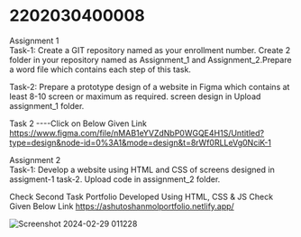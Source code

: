 # 2202030400008
Assignment 1<br>
Task-1: Create a GIT repository named as your enrollment number. Create 2 folder in your repository named as Assignment_1 and Assignment_2.Prepare a word file which contains each step of this task.

Task-2: Prepare a prototype design of a website in Figma which contains at least 8-10 screen or maximum as required. screen design in Upload assignment_1 folder.

Task 2 ----Click on Below Given Link
https://www.figma.com/file/nMAB1eYVZdNbP0WGQE4H1S/Untitled?type=design&node-id=0%3A1&mode=design&t=8rWf0RLLeVg0NciK-1

Assignment 2<br>
Task-1: Develop a website using HTML and CSS of screens designed in assigment-1 task-2. Upload code in assignment_2 folder.

Check Second Task Portfolio Developed Using HTML, CSS & JS Check Given Below Link
https://ashutoshanmolportfolio.netlify.app/




![Screenshot 2024-02-29 011228](https://github.com/ashutoshanmol/2202030400008/assets/127398617/db0a1071-e069-4940-b6a4-b486e397a713)
